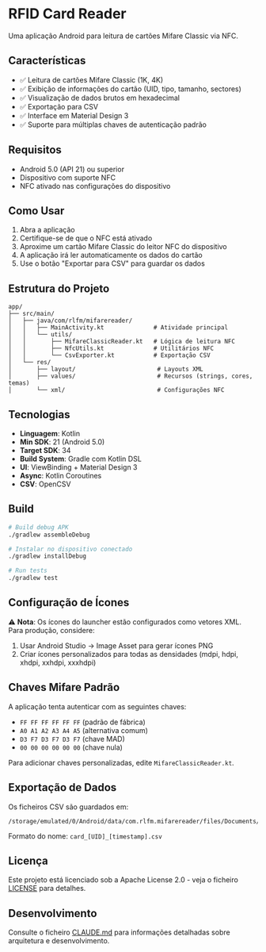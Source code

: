 # RFID Card Reader

Uma aplicação Android para leitura de cartões Mifare Classic via NFC.

## Características

- ✅ Leitura de cartões Mifare Classic (1K, 4K)
- ✅ Exibição de informações do cartão (UID, tipo, tamanho, sectores)
- ✅ Visualização de dados brutos em hexadecimal
- ✅ Exportação para CSV
- ✅ Interface em Material Design 3
- ✅ Suporte para múltiplas chaves de autenticação padrão

## Requisitos

- Android 5.0 (API 21) ou superior
- Dispositivo com suporte NFC
- NFC ativado nas configurações do dispositivo

## Como Usar

1. Abra a aplicação
2. Certifique-se de que o NFC está ativado
3. Aproxime um cartão Mifare Classic do leitor NFC do dispositivo
4. A aplicação irá ler automaticamente os dados do cartão
5. Use o botão "Exportar para CSV" para guardar os dados

## Estrutura do Projeto

```
app/
├── src/main/
│   ├── java/com/rlfm/mifarereader/
│   │   ├── MainActivity.kt              # Atividade principal
│   │   └── utils/
│   │       ├── MifareClassicReader.kt   # Lógica de leitura NFC
│   │       ├── NfcUtils.kt              # Utilitários NFC
│   │       └── CsvExporter.kt           # Exportação CSV
│   └── res/
│       ├── layout/                       # Layouts XML
│       ├── values/                       # Recursos (strings, cores, temas)
│       └── xml/                          # Configurações NFC
```

## Tecnologias

- **Linguagem**: Kotlin
- **Min SDK**: 21 (Android 5.0)
- **Target SDK**: 34
- **Build System**: Gradle com Kotlin DSL
- **UI**: ViewBinding + Material Design 3
- **Async**: Kotlin Coroutines
- **CSV**: OpenCSV

## Build

```bash
# Build debug APK
./gradlew assembleDebug

# Instalar no dispositivo conectado
./gradlew installDebug

# Run tests
./gradlew test
```

## Configuração de Ícones

⚠️ **Nota**: Os ícones do launcher estão configurados como vetores XML. Para produção, considere:
1. Usar Android Studio → Image Asset para gerar ícones PNG
2. Criar ícones personalizados para todas as densidades (mdpi, hdpi, xhdpi, xxhdpi, xxxhdpi)

## Chaves Mifare Padrão

A aplicação tenta autenticar com as seguintes chaves:
- `FF FF FF FF FF FF` (padrão de fábrica)
- `A0 A1 A2 A3 A4 A5` (alternativa comum)
- `D3 F7 D3 F7 D3 F7` (chave MAD)
- `00 00 00 00 00 00` (chave nula)

Para adicionar chaves personalizadas, edite `MifareClassicReader.kt`.

## Exportação de Dados

Os ficheiros CSV são guardados em:
```
/storage/emulated/0/Android/data/com.rlfm.mifarereader/files/Documents/RFIDCardReader/
```

Formato do nome: `card_[UID]_[timestamp].csv`

## Licença

Este projeto está licenciado sob a Apache License 2.0 - veja o ficheiro [LICENSE](LICENSE) para detalhes.

## Desenvolvimento

Consulte o ficheiro [CLAUDE.md](CLAUDE.md) para informações detalhadas sobre arquitetura e desenvolvimento.
